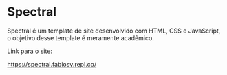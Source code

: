 # Spectral

Spectral é um template de site desenvolvido com HTML, CSS e JavaScript, o objetivo desse template é meramente acadêmico.

Link para o  site:

https://spectral.fabiosv.repl.co/
